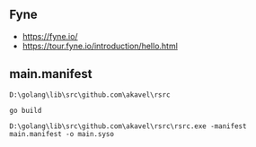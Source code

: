 ## Fyne

- <https://fyne.io/>
- <https://tour.fyne.io/introduction/hello.html>

## main.manifest

```
D:\golang\lib\src\github.com\akavel\rsrc

go build

D:\golang\lib\src\github.com\akavel\rsrc\rsrc.exe -manifest main.manifest -o main.syso
```


